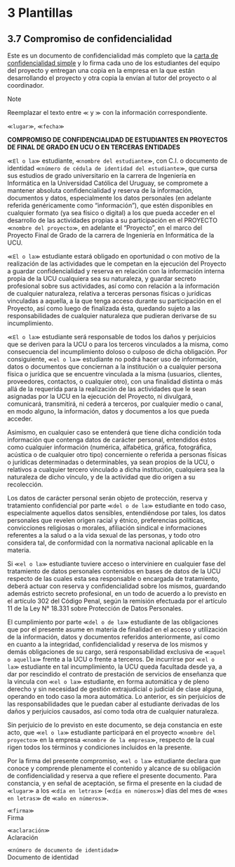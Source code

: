 # 3 Plantillas

## 3.7 Compromiso de confidencialidad

Este es un documento de confidencialidad más completo que la [carta de
confidencialidad simple](/3_Plantillas/3_6_Carta_confidencialidad_simple.md) y lo firma
cada uno de los estudiantes del equipo del proyecto y entregan una copia en la
empresa en la que están desarrollando el proyecto y otra copia la envían al
tutor del proyecto o al coordinador.

> [!NOTE]
> Reemplazar el texto entre `≪` y `≫` con la información correspondiente.

`≪lugar≫`, `≪fecha≫`

**COMPROMISO DE CONFIDENCIALIDAD DE ESTUDIANTES EN PROYECTOS DE FINAL DE GRADO EN
UCU O EN TERCERAS ENTIDADES**

`≪El o la≫` estudiante, `≪nombre del estudiante≫`, con C.I. o documento de
identidad `≪número de cédula de identidad del estudiante≫`, que cursa sus
estudios de grado universitario en la carrera de Ingeniería en Informática en la
Universidad Católica del Uruguay, se compromete a mantener absoluta
confidencialidad y reserva de la información, documentos y datos, especialmente
los datos personales (en adelante referida genéricamente como “información”),
que estén disponibles en cualquier formato (ya sea físico o digital) a los que
pueda acceder en el desarrollo de las actividades propias a su participación en
el PROYECTO `≪nombre del proyecto≫`, en adelante el “Proyecto”, en el marco del
Proyecto Final de Grado de la carrera de Ingeniería en Informática de la UCU.

`≪El o la≫` estudiante estará obligado en oportunidad o con motivo de la
realización de las actividades que le competan en la ejecución del Proyecto a
guardar confidencialidad y reserva en relación con la información interna propia
de la UCU cualquiera sea su naturaleza, y  guardar secreto profesional sobre sus
actividades, así como con relación a la información de cualquier naturaleza,
relativa a terceras personas físicas o jurídicas vinculadas a aquella, a la que
tenga acceso durante su participación en el Proyecto, así como luego de
finalizada ésta, quedando sujeto a las responsabilidades de cualquier naturaleza
que pudieran derivarse de su incumplimiento.

`≪El o la≫` estudiante será responsable de todos los daños y perjuicios que se
deriven para la UCU o para los terceros vinculados a la misma, como consecuencia
del incumplimiento doloso o culposo de dicha obligación. Por consiguiente, `≪el
o la≫` estudiante no podrá hacer uso de información, datos o documentos que
conciernan a la institución o a cualquier persona física o jurídica que se
encuentre vinculada a la misma (usuarios, clientes, proveedores, contactos, o
cualquier otro), con una finalidad distinta o más allá de la requerida para la
realización de las actividades que le sean asignadas por la UCU en la ejecución
del Proyecto, ni divulgará, comunicará, transmitirá, ni cederá a terceros, por
cualquier medio o canal, en modo alguno, la información, datos y documentos a
los que pueda acceder.

Asimismo, en cualquier caso se entenderá que tiene dicha condición toda
información que contenga datos de carácter personal, entendidos éstos como
cualquier información (numérica, alfabética, gráfica, fotográfica, acústica o de
cualquier otro tipo) concerniente o referida a personas físicas o jurídicas
determinadas o determinables, ya sean propios de la UCU, o relativos a cualquier
tercero vinculado a dicha institución, cualquiera sea la naturaleza de dicho
vínculo, y de la actividad que dio origen a su recolección.

Los datos de carácter personal serán objeto de protección, reserva y tratamiento
confidencial por parte `≪del o de la≫` estudiante en todo caso, especialmente  aquellos
datos sensibles, entendiéndose por tales, los datos personales que revelen
origen racial y étnico, preferencias políticas, convicciones religiosas o
morales, afiliación sindical e informaciones referentes a la salud o a la vida
sexual de las personas, y todo otro considera tal, de conformidad con la
normativa nacional aplicable en la materia.

Si `≪el o la≫` estudiante tuviere acceso o interviniere en cualquier fase del
tratamiento de datos personales contenidos en bases de datos de la UCU respecto
de las cuales esta sea responsable o encargada de tratamiento, deberá actuar con
reserva y confidencialidad sobre los mismos, guardando además estricto secreto
profesional, en un todo de acuerdo a lo previsto en el artículo 302 del Código
Penal, según la remisión efectuada por el artículo 11 de la Ley N° 18.331 sobre
Protección de Datos Personales.

El cumplimiento por parte `≪del o de la≫` estudiante de las obligaciones que por
el presente asume en materia de finalidad en el acceso y utilización de la
información, datos y documentos referidos anteriormente, así como en cuanto a la
integridad, confidencialidad y reserva de los mismos y demás obligaciones de su
cargo, será responsabilidad exclusiva de `≪aquel o aquella≫` frente a la UCU o
frente a terceros.  De incurrirse por `≪el o la≫` estudiante en tal incumplimiento, la
UCU queda facultada desde ya, a dar por rescindido el contrato de prestación de
servicios de enseñanza que la vincula con `≪el o la≫` estudiante, en forma
automática y de pleno derecho y sin necesidad de gestión extrajudicial o
judicial de clase alguna, operando en todo caso la mora automática. Lo anterior,
es sin perjuicios de las responsabilidades que le puedan caber al estudiante
derivadas de los daños y perjuicios causados, así como toda otra de cualquier
naturaleza.

Sin perjuicio de lo previsto en este documento, se deja constancia en este acto,
que `≪el o la≫` estudiante participará en el proyecto `≪nombre del proyecto≫` en la
empresa `≪nombre de la empresa≫`, respecto de la cual rigen todos los términos y
condiciones incluidos en la presente.

Por la firma del presente compromiso, `≪el o la≫` estudiante declara que conoce
y comprende plenamente el contenido y alcance de su obligación de
confidencialidad y reserva a que refiere el presente documento. Para constancia,
y en señal de aceptación, se firma el presente en la ciudad de `≪lugar≫` a los
`≪día en letras≫` (`≪día en números≫`) días del mes de `≪mes en letras≫` de
`≪año en números≫`.

`≪firma≫`
<br/>
Firma

`≪aclaración≫`
<br/>
Aclaración

`≪número de documento de identidad≫`
<br/>
Documento de identidad

